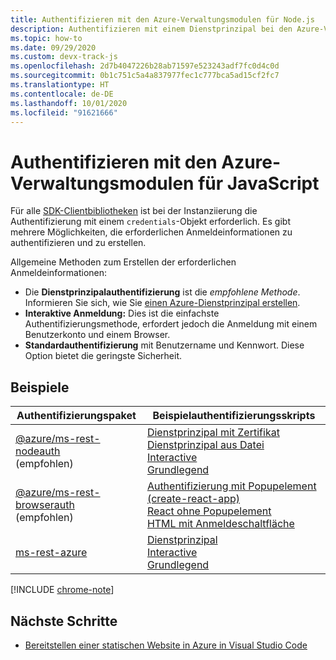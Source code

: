 ```yaml
---
title: Authentifizieren mit den Azure-Verwaltungsmodulen für Node.js
description: Authentifizieren mit einem Dienstprinzipal bei den Azure-Verwaltungsmodulen für Node.js
ms.topic: how-to
ms.date: 09/29/2020
ms.custom: devx-track-js
ms.openlocfilehash: 2d7b4047226b28ab71597e523243adf7fc0d4c0d
ms.sourcegitcommit: 0b1c751c5a4a837977fec1c777bca5ad15cf2fc7
ms.translationtype: HT
ms.contentlocale: de-DE
ms.lasthandoff: 10/01/2020
ms.locfileid: "91621666"
---
```

# <a name="authenticate-with-the-azure-management-modules-for-javascript"></a>Authentifizieren mit den Azure-Verwaltungsmodulen für JavaScript

Für alle [SDK-Clientbibliotheken](azure-sdk-library-package-index.md) ist bei der Instanziierung die Authentifizierung mit einem `credentials`-Objekt erforderlich. Es gibt mehrere Möglichkeiten, die erforderlichen Anmeldeinformationen zu authentifizieren und zu erstellen.

Allgemeine Methoden zum Erstellen der erforderlichen Anmeldeinformationen:

- Die **Dienstprinzipalauthentifizierung** ist die _empfohlene Methode_. Informieren Sie sich, wie Sie [einen Azure-Dienstprinzipal erstellen](node-sdk-azure-authenticate-principal.md). 
- **Interaktive Anmeldung:** Dies ist die einfachste Authentifizierungsmethode, erfordert jedoch die Anmeldung mit einem Benutzerkonto und einem Browser.
- **Standardauthentifizierung** mit Benutzername und Kennwort. Diese Option bietet die geringste Sicherheit. 

## <a name="samples"></a>Beispiele

|Authentifizierungspaket|Beispielauthentifizierungsskripts|
|--|--|
|[@azure/ms-rest-nodeauth](https://www.npmjs.com/package/@azure/ms-rest-nodeauth) <br>(empfohlen)|[Dienstprinzipal mit Zertifikat](https://github.com/Azure/ms-rest-nodeauth/blob/master/samples/authFileWithSpCert.ts)<br>[Dienstprinzipal aus Datei](https://github.com/Azure/ms-rest-nodeauth/blob/master/samples/authFileWithSpSecret.ts)<br>[Interactive](https://github.com/Azure/ms-rest-nodeauth/blob/master/samples/interactivePersonalAccount.ts)<br>[Grundlegend](https://github.com/Azure/ms-rest-nodeauth/blob/master/samples/usernamePassword.ts)|
|[@azure/ms-rest-browserauth](https://www.npmjs.com/package/@azure/ms-rest-browserauth)<br>(empfohlen)|[Authentifizierung mit Popupelement (create-react-app)](https://github.com/Azure/ms-rest-browserauth/tree/master/samples/authentication-with-popup)<br>[React ohne Popupelement](https://github.com/Azure/ms-rest-browserauth/tree/master/samples/react-app)<br>[HTML mit Anmeldeschaltfläche](https://github.com/Azure/ms-rest-browserauth/tree/master/samples/vanilla)|
|[ms-rest-azure](https://www.npmjs.com/package/ms-rest-azure)|[Dienstprinzipal](https://github.com/Azure/azure-sdk-for-node/blob/master/Documentation/Authentication.md#service-principal-authentication)<br>[Interactive](https://github.com/Azure/azure-sdk-for-node/blob/master/Documentation/Authentication.md#interactive-login)<br>[Grundlegend](https://github.com/Azure/azure-sdk-for-node/blob/master/Documentation/Authentication.md#basic-authentication)|

[!INCLUDE [chrome-note](includes/chrome-note.md)]

## <a name="next-steps"></a>Nächste Schritte   

* [Bereitstellen einer statischen Website in Azure in Visual Studio Code](tutorial-vscode-static-website-node-01.md)